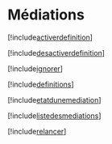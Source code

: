 # Médiations

[!include[activerdefinition](mediations.activerdefinition.autogen.md)]

[!include[desactiverdefinition](mediations.desactiverdefinition.autogen.md)]

[!include[ignorer](mediations.ignorer.autogen.md)]

[!include[definitions](mediations.definitions.autogen.md)]

[!include[etatdunemediation](mediations.etatdunemediation.autogen.md)]

[!include[listedesmediations](mediations.listedesmediations.autogen.md)]

[!include[relancer](mediations.relancer.autogen.md)]


